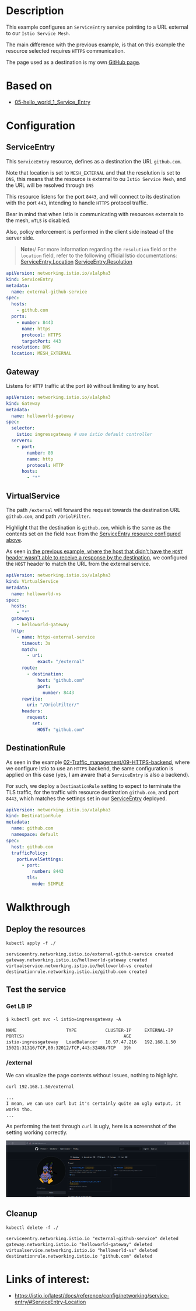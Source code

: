 # Description

This example configures an  `ServiceEntry` service pointing to a URL external to our `Istio Service Mesh`.

The main difference with the previous example, is that on this example the resource selected requires `HTTPS` communication.

The page used as a destination is my own [GitHub page](https://github.com/).

# Based on

- [05-hello_world_1_Service_Entry](../05-hello_world_1_Service_Entry)

# Configuration

## ServiceEntry

This `ServiceEntry` resource, defines as a destination the URL `github.com`.

Note that location is set to `MESH_EXTERNAL` and that the resolution is set to `DNS`, this means that the resource is external to ou `Istio Service Mesh`, and the URL will be resolved through `DNS`

This resource listens for the port `8443`, and will connect to its destination with the port `443`, intending to handle `HTTPS` protocol traffic. 

Bear in mind that when Istio is communicating with resources externals to the mesh, `mTLS` is disabled.

Also, policy enforcement is performed in the client side instead of the server side.

> **Note:**/
> For more information regarding the `resolution` field or the `location` field, refer to the following official Istio documentations:
> [ServiceEntry.Location](https://istio.io/latest/docs/reference/config/networking/service-entry/#ServiceEntry-Location)
> [ServiceEntry.Resolution](https://istio.io/latest/docs/reference/config/networking/service-entry/#ServiceEntry-Resolution)

```yaml
apiVersion: networking.istio.io/v1alpha3
kind: ServiceEntry
metadata:
  name: external-github-service
spec:
  hosts:
    - github.com
  ports:
    - number: 8443
      name: https
      protocol: HTTPS
      targetPort: 443
  resolution: DNS
  location: MESH_EXTERNAL
```

## Gateway

Listens for `HTTP` traffic at the port `80` without limiting to any host.

```yaml
apiVersion: networking.istio.io/v1alpha3
kind: Gateway
metadata:
  name: helloworld-gateway
spec:
  selector:
    istio: ingressgateway # use istio default controller
  servers:
    - port:
        number: 80
        name: http
        protocol: HTTP
      hosts:
        - "*"
```


## VirtualService

The path `/external` will forward the request towards the destination URL `github.com`, and path `/OriolFilter`.


Highlight that the destination is `github.com`, which is the same as the contents set on the field `host` from the [ServiceEntry resource configured above](#serviceentry).

As seen [in the previous example, where the host that didn't have the `HOST` header wasn't able to receive a response by the destination](../05-hello_world_1_Service_Entry/#external-noh), we configured the `HOST` header to match the URL from the external service.

```yaml
apiVersion: networking.istio.io/v1alpha3
kind: VirtualService
metadata:
  name: helloworld-vs
spec:
  hosts:
    - "*"
  gateways:
    - helloworld-gateway
  http:
    - name: https-external-service
      timeout: 3s
      match:
        - uri:
            exact: "/external"
      route:
        - destination:
            host: "github.com"
            port:
              number: 8443
      rewrite:
        uri: "/OriolFilter/"
      headers:
        request:
          set:
            HOST: "github.com"
```

## DestinationRule

As seen in the example [02-Traffic_management/09-HTTPS-backend](../../02-Traffic_management/09-HTTPS-backend), where we configure Istio to use an `HTTPS` backend, the same configuration is applied on this case (yes, I am aware that a `ServiceEntry` is also a backend).

For such, we deploy a `DestinationRule` setting to expect to terminate the TLS traffic, for the traffic with resource destination `github.com`, and port `8443`, which matches the settings set in our [ServiceEntry](#serviceentry) deployed.

```yaml
apiVersion: networking.istio.io/v1alpha3
kind: DestinationRule
metadata:
  name: github.com
  namespace: default
spec:
  host: github.com
  trafficPolicy:
    portLevelSettings:
      - port:
          number: 8443
        tls:
          mode: SIMPLE
```

# Walkthrough

## Deploy the resources

```shell
kubectl apply -f ./
```
```text
serviceentry.networking.istio.io/external-github-service created
gateway.networking.istio.io/helloworld-gateway created
virtualservice.networking.istio.io/helloworld-vs created
destinationrule.networking.istio.io/github.com created
```

## Test the service

### Get LB IP

```shell
$ kubectl get svc -l istio=ingressgateway -A
```
```text
NAME                   TYPE           CLUSTER-IP     EXTERNAL-IP    PORT(S)                                      AGE
istio-ingressgateway   LoadBalancer   10.97.47.216   192.168.1.50   15021:31316/TCP,80:32012/TCP,443:32486/TCP   39h
```

### /external

We can visualize the page contents without issues, nothing to highlight.

```shell
curl 192.168.1.50/external
```
```text
...
I mean, we can use curl but it's certainly quite an ugly output, it works tho.
...
```

As performing the test through `curl` is ugly, here is a screenshot of the setting working correctly.

![github-screenshot.png](./src/github-screenshot.png)

## Cleanup

```shell
kubectl delete -f ./
```
```text
serviceentry.networking.istio.io "external-github-service" deleted
gateway.networking.istio.io "helloworld-gateway" deleted
virtualservice.networking.istio.io "helloworld-vs" deleted
destinationrule.networking.istio.io "github.com" deleted
```

# Links of interest:

- https://istio.io/latest/docs/reference/config/networking/service-entry/#ServiceEntry-Location